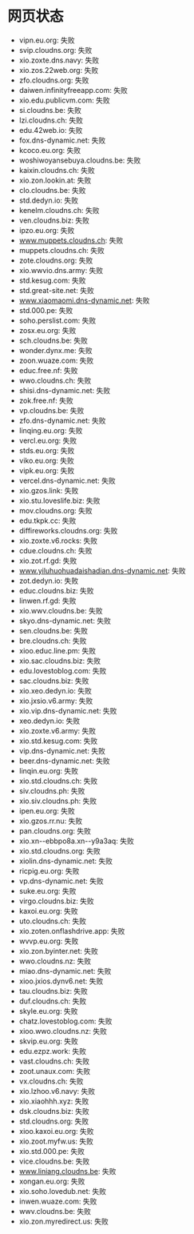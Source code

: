 # 网页状态
- vipn.eu.org: 失败
- svip.cloudns.org: 失败
- xio.zoxte.dns.navy: 失败
- xio.zos.22web.org: 失败
- zfo.cloudns.org: 失败
- daiwen.infinityfreeapp.com: 失败
- xio.edu.publicvm.com: 失败
- si.cloudns.be: 失败
- lzi.cloudns.ch: 失败
- edu.42web.io: 失败
- fox.dns-dynamic.net: 失败
- kcoco.eu.org: 失败
- woshiwoyansebuya.cloudns.be: 失败
- kaixin.cloudns.ch: 失败
- xio.zon.lookin.at: 失败
- clo.cloudns.be: 失败
- std.dedyn.io: 失败
- kenelm.cloudns.ch: 失败
- ven.cloudns.biz: 失败
- ipzo.eu.org: 失败
- www.muppets.cloudns.ch: 失败
- muppets.cloudns.ch: 失败
- zote.cloudns.org: 失败
- xio.wwvio.dns.army: 失败
- std.kesug.com: 失败
- std.great-site.net: 失败
- www.xiaomaomi.dns-dynamic.net: 失败
- std.000.pe: 失败
- soho.perslist.com: 失败
- zosx.eu.org: 失败
- sch.cloudns.be: 失败
- wonder.dynx.me: 失败
- zoon.wuaze.com: 失败
- educ.free.nf: 失败
- wwo.cloudns.ch: 失败
- shisi.dns-dynamic.net: 失败
- zok.free.nf: 失败
- vp.cloudns.be: 失败
- zfo.dns-dynamic.net: 失败
- linqing.eu.org: 失败
- vercl.eu.org: 失败
- stds.eu.org: 失败
- viko.eu.org: 失败
- vipk.eu.org: 失败
- vercel.dns-dynamic.net: 失败
- xio.gzos.link: 失败
- xio.stu.loveslife.biz: 失败
- mov.cloudns.org: 失败
- edu.tkpk.cc: 失败
- diffireworks.cloudns.org: 失败
- xio.zoxte.v6.rocks: 失败
- cdue.cloudns.ch: 失败
- xio.zot.rf.gd: 失败
- www.yiluhuohuadaishadian.dns-dynamic.net: 失败
- zot.dedyn.io: 失败
- educ.cloudns.biz: 失败
- linwen.rf.gd: 失败
- xio.wwv.cloudns.be: 失败
- skyo.dns-dynamic.net: 失败
- sen.cloudns.be: 失败
- bre.cloudns.ch: 失败
- xioo.educ.line.pm: 失败
- xio.sac.cloudns.biz: 失败
- edu.lovestoblog.com: 失败
- sac.cloudns.biz: 失败
- xio.xeo.dedyn.io: 失败
- xio.jxsio.v6.army: 失败
- xio.vip.dns-dynamic.net: 失败
- xeo.dedyn.io: 失败
- xio.zoxte.v6.army: 失败
- xio.std.kesug.com: 失败
- vip.dns-dynamic.net: 失败
- beer.dns-dynamic.net: 失败
- linqin.eu.org: 失败
- xio.std.cloudns.ch: 失败
- siv.cloudns.ph: 失败
- xio.siv.cloudns.ph: 失败
- ipen.eu.org: 失败
- xio.gzos.rr.nu: 失败
- pan.cloudns.org: 失败
- xio.xn--ebbpo8a.xn--y9a3aq: 失败
- xio.std.cloudns.org: 失败
- xiolin.dns-dynamic.net: 失败
- ricpig.eu.org: 失败
- vp.dns-dynamic.net: 失败
- suke.eu.org: 失败
- virgo.cloudns.biz: 失败
- kaxoi.eu.org: 失败
- uto.cloudns.ch: 失败
- xio.zoten.onflashdrive.app: 失败
- wvvp.eu.org: 失败
- xio.zon.byinter.net: 失败
- wwo.cloudns.nz: 失败
- miao.dns-dynamic.net: 失败
- xioo.jxios.dynv6.net: 失败
- tau.cloudns.biz: 失败
- duf.cloudns.ch: 失败
- skyle.eu.org: 失败
- chatz.lovestoblog.com: 失败
- xioo.wwo.cloudns.nz: 失败
- skvip.eu.org: 失败
- edu.ezpz.work: 失败
- vast.cloudns.ch: 失败
- zoot.unaux.com: 失败
- vx.cloudns.ch: 失败
- xio.lzhoo.v6.navy: 失败
- xio.xiaohhh.xyz: 失败
- dsk.cloudns.biz: 失败
- std.cloudns.org: 失败
- xioo.kaxoi.eu.org: 失败
- xio.zoot.myfw.us: 失败
- xio.std.000.pe: 失败
- vice.cloudns.be: 失败
- www.liniang.cloudns.be: 失败
- xongan.eu.org: 失败
- xio.soho.lovedub.net: 失败
- inwen.wuaze.com: 失败
- wwv.cloudns.be: 失败
- xio.zon.myredirect.us: 失败

